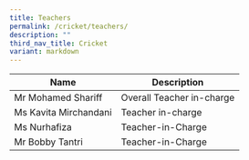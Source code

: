 ```yaml
---
title: Teachers
permalink: /cricket/teachers/
description: ""
third_nav_title: Cricket
variant: markdown
---
```

<table>
<thead>
  <tr>
    <th>Name</th>
    <th>Description</th>
  </tr>
</thead>
<tbody>
  <tr>
    <td>Mr Mohamed Shariff</td>
    <td>Overall Teacher in-charge</td>
  </tr>

  <tr>
    <td>Ms Kavita Mirchandani</td>
    <td>Teacher in-charge</td>
  </tr>
  <tr>
    <td>Ms Nurhafiza</td>
    <td>Teacher-in-Charge</td>
  </tr>
	<tr>
    <td>Mr Bobby Tantri</td>
    <td>Teacher-in-Charge</td>
  </tr>
</tbody>
</table>